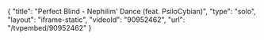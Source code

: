 {
    "title": "Perfect Blind - Nephilim' Dance (feat. PsiloCybian)",
    "type": "solo",
    "layout": "iframe-static",
    "videoId": "90952462",
    "url": "\/tvpembed\/90952462"
}